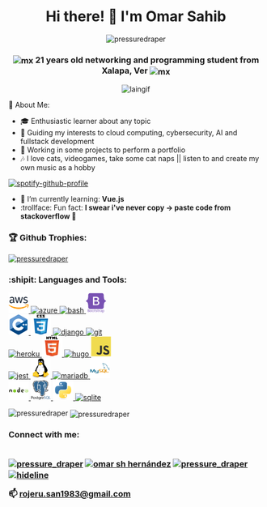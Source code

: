 <h1 align="center">Hi there! 👋 I'm Omar Sahib</h1>
<p align="center"> <img src="https://komarev.com/ghpvc/?username=pressuredraper&label=Profile%20views&color=0e75b6&style=flat" alt="pressuredraper" /> </p>
<h3 align="center"><img align="center" height="30" width="40" src="https://emojis.wiki/emoji-pics/apple/mexico-apple.png" alt="mx"/> 21 years old networking and programming student from Xalapa, Ver <img align="center" height="30" width="40" src="https://emojis.wiki/emoji-pics/apple/mexico-apple.png" alt="mx"/></h3>

<p align="center">
  <img width="auto" height="300" src="https://i.pinimg.com/originals/e4/8a/ea/e48aeaac9f9688addda36cb41539f35a.gif" alt="laingif" />
</p>

:thought_balloon: About Me:
- 🎓 Enthusiastic learner about any topic 
- 📌 Guiding my interests to cloud computing, cybersecurity, AI and fullstack development 
- 📁 Working in some projects to perform a portfolio
- 🎶 I love cats, videogames, take some cat naps || listen to and create my own music as a hobby


[![spotify-github-profile](https://spotify-github-profile.vercel.app/api/view?uid=zeo3eo87hzz2y2x9y0atrkix4&cover_image=true&theme=default&bar_color_cover=true)](https://github.com/kittinan/spotify-github-profile)

- 🌱 I’m currently learning: **Vue.js** 
- :trollface: Fun fact: **I swear i've never copy -> paste code from stackoverflow 👀**

<h3 align="left">🏆 Github Trophies:</h3>

<p align="left"> <a href="https://github.com/ryo-ma/github-profile-trophy"><img src="https://github-profile-trophy.vercel.app/?username=pressuredraper" alt="pressuredraper" /></a> </p>

<h3 align="left">:shipit: Languages and Tools:</h3>
<p align="left"> <a href="https://aws.amazon.com" target="_blank" rel="noreferrer"> <img src="https://raw.githubusercontent.com/devicons/devicon/master/icons/amazonwebservices/amazonwebservices-original-wordmark.svg" alt="aws" width="40" height="40"/> </a> <a href="https://azure.microsoft.com/en-in/" target="_blank" rel="noreferrer"><img src="https://www.vectorlogo.zone/logos/microsoft_azure/microsoft_azure-icon.svg" alt="azure" width="40" height="40"/> </a> <a href="https://www.gnu.org/software/bash/" target="_blank" rel="noreferrer"> <img src="https://www.vectorlogo.zone/logos/gnu_bash/gnu_bash-icon.svg" alt="bash" width="40" height="40"/> </a> <a href="https://getbootstrap.com" target="_blank" rel="noreferrer"> <img src="https://raw.githubusercontent.com/devicons/devicon/master/icons/bootstrap/bootstrap-plain-wordmark.svg" alt="bootstrap" width="40" height="40"/> </a>
<br> 
<a href="https://www.w3schools.com/cpp/" target="_blank" rel="noreferrer"><img src="https://raw.githubusercontent.com/devicons/devicon/master/icons/cplusplus/cplusplus-original.svg" alt="cplusplus" width="40" height="40"/> </a>
<a href="https://www.w3schools.com/css/" target="_blank" rel="noreferrer"> <img src="https://raw.githubusercontent.com/devicons/devicon/master/icons/css3/css3-original-wordmark.svg" alt="css3" width="40" height="40"/> </a> <a href="https://www.djangoproject.com/" target="_blank" rel="noreferrer"> <img src="https://cdn.worldvectorlogo.com/logos/django.svg" alt="django" width="40" height="40"/> </a> </a> <a href="https://git-scm.com/" target="_blank" rel="noreferrer"> <img src="https://www.vectorlogo.zone/logos/git-scm/git-scm-icon.svg" alt="git" width="40" height="40"/> </a>
<br> 
<a href="https://heroku.com" target="_blank" rel="noreferrer"> <img src="https://www.vectorlogo.zone/logos/heroku/heroku-icon.svg" alt="heroku" width="40" height="40"/> </a> <a href="https://www.w3.org/html/" target="_blank" rel="noreferrer"><img src="https://raw.githubusercontent.com/devicons/devicon/master/icons/html5/html5-original-wordmark.svg" alt="html5" width="40" height="40"/> </a> <a href="https://gohugo.io/" target="_blank" rel="noreferrer"> <img src="https://api.iconify.design/logos-hugo.svg" alt="hugo" width="40" height="40"/> </a> <a href="https://developer.mozilla.org/en-US/docs/Web/JavaScript" target="_blank" rel="noreferrer"><img src="https://raw.githubusercontent.com/devicons/devicon/master/icons/javascript/javascript-original.svg" alt="javascript" width="40" height="40"/> </a>
<br> 
<a href="https://jestjs.io" target="_blank" rel="noreferrer"> <img src="https://www.vectorlogo.zone/logos/jestjsio/jestjsio-icon.svg" alt="jest" width="40" height="40"/> </a> <a href="https://www.linux.org/" target="_blank" rel="noreferrer"> <img src="https://raw.githubusercontent.com/devicons/devicon/master/icons/linux/linux-original.svg" alt="linux" width="40" height="40"/> </a> <a href="https://mariadb.org/" target="_blank" rel="noreferrer"> <img src="https://www.vectorlogo.zone/logos/mariadb/mariadb-icon.svg" alt="mariadb" width="40" height="40"/> </a> <a href="https://www.mysql.com/" target="_blank" rel="noreferrer"> <img src="https://raw.githubusercontent.com/devicons/devicon/master/icons/mysql/mysql-original-wordmark.svg" alt="mysql" width="40" height="40"/> </a>
<br> 
<a href="https://nodejs.org" target="_blank" rel="noreferrer"> <img src="https://raw.githubusercontent.com/devicons/devicon/master/icons/nodejs/nodejs-original-wordmark.svg" alt="nodejs" width="40" height="40"/> </a> <a href="https://www.postgresql.org" target="_blank" rel="noreferrer"> <img src="https://raw.githubusercontent.com/devicons/devicon/master/icons/postgresql/postgresql-original-wordmark.svg" alt="postgresql" width="40" height="40"/> </a> <a href="https://www.python.org" target="_blank" rel="noreferrer"> <img src="https://raw.githubusercontent.com/devicons/devicon/master/icons/python/python-original.svg" alt="python" width="40" height="40"/> </a> <a href="https://www.sqlite.org/" target="_blank" rel="noreferrer"> <img src="https://www.vectorlogo.zone/logos/sqlite/sqlite-icon.svg" alt="sqlite" width="40" height="40"/> </a> </p>

<p><img align="left" src="https://github-readme-stats.vercel.app/api/top-langs?username=pressuredraper&show_icons=true&locale=en&layout=compact" alt="pressuredraper" /></p>

<p>&nbsp;<img align="center" src="https://github-readme-stats.vercel.app/api?username=pressuredraper&show_icons=true&locale=en" alt="pressuredraper" /></p>

<h3 align="left">Connect with me:
<p align="left">
<br>
<a href="https://twitter.com/pressure_draper" target="blank"><img align="center" src="https://raw.githubusercontent.com/rahuldkjain/github-profile-readme-generator/master/src/images/icons/Social/twitter.svg" alt="pressure_draper" height="30" width="40" /></a>
<a href="https://www.facebook.com/PressureDraper/" target="blank"><img align="center" src="https://raw.githubusercontent.com/rahuldkjain/github-profile-readme-generator/master/src/images/icons/Social/facebook.svg" alt="omar sh hernández" height="30" width="40" /></a>
<a href="https://instagram.com/pressure_draper" target="blank"><img align="center" src="https://raw.githubusercontent.com/rahuldkjain/github-profile-readme-generator/master/src/images/icons/Social/instagram.svg" alt="pressure_draper" height="30" width="40" /></a>
<a href="https://www.youtube.com/channel/UCZZTPCTizA-RHnN4lQsc01w" target="blank"><img align="center" src="https://raw.githubusercontent.com/rahuldkjain/github-profile-readme-generator/master/src/images/icons/Social/youtube.svg" alt="hideline" height="30" width="40" /></a>
</p>
  
📫 rojeru.san1983@gmail.com
